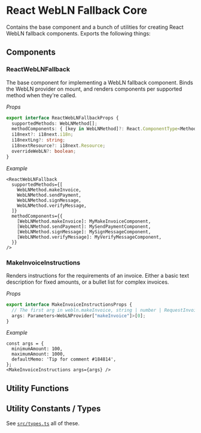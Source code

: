 # React WebLN Fallback Core

Contains the base component and a bunch of utilities for creating React WebLN fallback components. Exports the following things:

## Components

### ReactWebLNFallback

The base component for implementing a WebLN fallback component. Binds the WebLN provider on mount, and renders components per supported method when they're called.

*Props*
```ts
export interface ReactWebLNFallbackProps {
  supportedMethods: WebLNMethod[];
  methodComponents: { [key in WebLNMethod]?: React.ComponentType<MethodComponentProps> };
  i18next?: i18next.i18n;
  i18nextLng?: string;
  i18nextResource?: i18next.Resource;
  overrideWebLN?: boolean;
}
```

*Example*
```tsx
<ReactWebLNFallback
  supportedMethods={[
    WebLNMethod.makeInvoice,
    WebLNMethod.sendPayment,
    WebLNMethod.signMessage,
    WebLNMethod.verifyMessage,
  ]}
  methodComponents={{
    [WebLNMethod.makeInvoice]: MyMakeInvoiceComponent,
    [WebLNMethod.sendPayment]: MySendPaymentComponent,
    [WebLNMethod.signMessage]: MySignMessageComponent,
    [WebLNMethod.verifyMessage]: MyVerifyMessageComponent,
  }}
/>
```

### MakeInvoiceInstructions

Renders instructions for the requirements of an invoice. Either a basic text description for fixed amounts, or a bullet list for complex invoices.

*Props*
```ts
export interface MakeInvoiceInstructionsProps {
  // The first arg in webln.makeInvoice, string | number | RequestInvoiceArgs.
  args: Parameters<WebLNProvider["makeInvoice"]>[0];
}
```

*Example*
```tsx
const args = {
  minimumAmount: 100,
  maximumAmount: 1000,
  defaultMemo: 'Tip for comment #184814',
};
<MakeInvoiceInstructions args={args} />
```

## Utility Functions

###

## Utility Constants / Types

See [`src/types.ts`](src/types.ts) all of these.